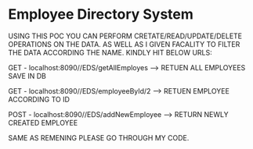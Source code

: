 # Employee Directory System

 USING THIS POC YOU CAN PERFORM CRETATE/READ/UPDATE/DELETE OPERATIONS ON THE DATA. AS WELL AS I GIVEN FACALITY TO FILTER THE DATA ACCORDING THE NAME.
  KINDLY HIT BELOW URLS:

  GET   -    localhost:8090//EDS/getAllEmployes    --> RETUEN ALL EMPLOYEES SAVE IN DB 
  
  GET   -    localhost:8090//EDS/employeeById/2    --> RETUEN EMPLOYEE ACCORDING TO ID
  
  POST  -    localhost:8090//EDS/addNewEmployee    --> RETURN NEWLY CREATED EMPLOYEE
  
SAME AS REMENING PLEASE GO THROUGH MY CODE.
